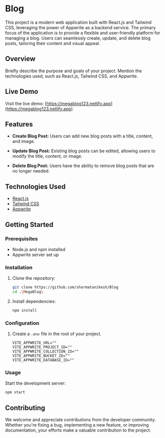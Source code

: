 
# Blog
This project is a modern web application built with React.js and Tailwind CSS, leveraging the power of Appwrite as a backend service. The primary focus of the application is to provide a flexible and user-friendly platform for managing a blog. Users can seamlessly create, update, and delete blog posts, tailoring their content and visual appeal.
## Overview

Briefly describe the purpose and goals of your project. Mention the technologies used, such as React.js, Tailwind CSS, and Appwrite.

## Live Demo

Visit the live demo: [https://megablog123.netlify.app](https://megablog123.netlify.app)

## Features

- **Create Blog Post:**
  Users can add new blog posts with a title, content, and  image.

- **Update Blog Post:**
  Existing blog posts can be edited, allowing users to modify the title, content, or image.

- **Delete Blog Post:**
  Users have the ability to remove blog posts that are no longer needed.


## Technologies Used

- [React.js](https://reactjs.org/)
- [Tailwind CSS](https://tailwindcss.com/)
- [Appwrite](https://appwrite.io/)

## Getting Started

### Prerequisites

- Node.js and npm installed
- Appwrite server set up 

### Installation

1. Clone the repository:

    ```bash
    git clone https://github.com/sharmatanikesh/Blog
    cd .\MegaBlog\
    ```

2. Install dependencies:

    ```bash
    npm install
    ```

### Configuration

1. Create a `.env` file in the root of your project.

    ```env
    VITE_APPWRITE_URL=""
    VITE_APPWRITE_PROJECT_ID=""
    VITE_APPWRITE_COLLECTION_ID=""
    VITE_APPWRITE_BUCKET_ID=""
    VITE_APPWRITE_DATABASE_ID=""
    ```

### Usage

Start the development server:

```bash
npm start
 ```


## Contributing
We welcome and appreciate contributions from the developer community. Whether you're fixing a bug, implementing a new feature,
or improving documentation, your efforts make a valuable contribution to the project.

